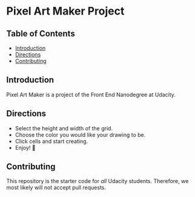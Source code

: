 # Pixel Art Maker Project

## Table of Contents

- [Introduction](#introduction)
- [Directions](#directions)
- [Contributing](#contributing)

## Introduction
Pixel Art Maker is a project of the Front End Nanodegree at Udacity.

## Directions
- Select the height and width of the grid.
- Choose the color you would like your drawing to be.
- Click cells and start creating.
- Enjoy! :raised_hands:

## Contributing
This repository is the starter code for _all_ Udacity students. Therefore, we most likely will not accept pull requests.